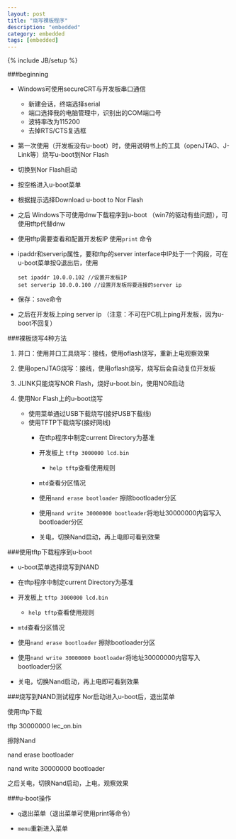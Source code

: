 ```yaml
---
layout: post
title: "烧写裸板程序"
description: "embedded"
category: embedded
tags: [embedded]
---
```

{% include JB/setup %}

###beginning
* Windows可使用secureCRT与开发板串口通信
    * 新建会话，终端选择serial
    * 端口选择我的电脑管理中，识别出的COM端口号
    * 波特率改为115200
    * 去掉RTS/CTS复选框
* 第一次使用（开发板没有u-boot）时，使用说明书上的工具（openJTAG、J-Link等）烧写u-boot到Nor Flash

* 切换到Nor Flash启动

* 按空格进入u-boot菜单

* 根据提示选择Download u-boot to Nor Flash

* 之后 Windows下可使用dnw下载程序到u-boot （win7的驱动有些问题），可使用tftp代替dnw

* 使用tftp需要查看和配置开发板IP 使用`print` 命令

* ipaddr和serverip属性，要和tftp的server interface中IP处于一个网段，可在u-boot菜单按Q退出后，使用
    ```
   set ipaddr 10.0.0.102 //设置开发板IP
   set serverip 10.0.0.100 //设置开发板将要连接的server ip
    ```
    
* 保存：`save`命令
   
* 之后在开发板上ping server ip （注意：不可在PC机上ping开发板，因为u-boot不回复）

###裸板烧写4种方法
1. 并口：使用并口工具烧写：接线，使用oflash烧写，重新上电观察效果

2. 使用openJTAG烧写：接线，使用oflash烧写，烧写后会自动复位开发板

3. JLINK只能烧写NOR Flash，烧好u-boot.bin，使用NOR启动

4. 使用Nor Flash上的u-boot烧写
    * 使用菜单通过USB下载烧写(接好USB下载线)
    * 使用TFTP下载烧写(接好网线)
        * 在tftp程序中制定current Directory为基准
        
        * 开发板上 `tftp 3000000 lcd.bin`
            * `help tftp`查看使用规则
        
        * `mtd`查看分区情况
        
        * 使用`nand erase bootloader` 擦除bootloader分区
        
        * 使用`nand write 30000000 bootloader`将地址30000000内容写入bootloader分区
        
        * 关电，切换Nand启动，再上电即可看到效果

###使用tftp下载程序到u-boot
* u-boot菜单选择烧写到NAND

* 在tftp程序中制定current Directory为基准

* 开发板上 `tftp 3000000 lcd.bin`
    * `help tftp`查看使用规则

* `mtd`查看分区情况

* 使用`nand erase bootloader` 擦除bootloader分区

* 使用`nand write 30000000 bootloader`将地址30000000内容写入bootloader分区

* 关电，切换Nand启动，再上电即可看到效果

###烧写到NAND测试程序
Nor启动进入u-boot后，退出菜单

使用tftp下载

tftp 30000000 lec_on.bin

擦除Nand

nand erase bootloader

nand write 30000000 bootloader

之后关电，切换Nand启动，上电，观察效果

###u-boot操作
* `q`退出菜单（退出菜单可使用print等命令）

* `menu`重新进入菜单

